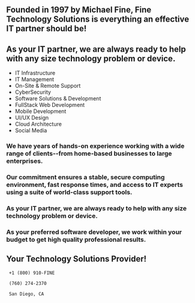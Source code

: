 
## Founded in 1997 by Michael Fine, Fine Technology Solutions is everything an effective IT partner should be! 
## As your IT partner, we are always ready to help with any size technology problem or device.

* IT Infrastructure
* IT Management 
* On-Site & Remote Support
* CyberSecurity			
* Software Solutions & Development
* FullStack Web Development
* Mobile Development
* UI/UX Design
* Cloud Architecture
* Social Media


### We have years of hands-on experience working with a wide range of clients--from home-based businesses to large enterprises.
### Our commitment ensures a stable, secure computing environment, fast response times, and access to IT experts using a suite of world-class support tools.
### As your IT partner, we are always ready to help with any size technology problem or device.
### As your preferred software developer, we work within your budget to get high quality professional results.



## Your Technology Solutions Provider!
~~~~
 +1 (800) 910-FINE

 (760) 274-2370

 San Diego, CA 
~~~~
 
